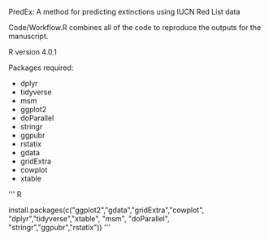 PredEx: A method for predicting extinctions using IUCN Red List data

Code/Workflow.R combines all of the code to reproduce the outputs for the manuscript.

R version 4.0.1

Packages required:

- dplyr
- tidyverse
- msm
- ggplot2
- doParallel
- stringr
- ggpubr
- rstatix
- gdata
- gridExtra
- cowplot
- xtable

''' R

install.packages(c("ggplot2","gdata","gridExtra","cowplot", "dplyr","tidyverse","xtable", "msm", "doParallel", "stringr","ggpubr","rstatix"))
'''
